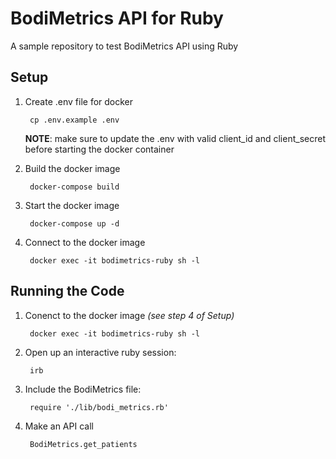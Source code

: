 # BodiMetrics API for Ruby

A sample repository to test BodiMetrics API using Ruby


## Setup

1. Create .env file for docker

        cp .env.example .env

    **NOTE**: make sure to update the .env with valid client_id and client_secret before starting the docker container

2. Build the docker image

        docker-compose build

3. Start the docker image

        docker-compose up -d

4. Connect to the docker image

        docker exec -it bodimetrics-ruby sh -l

## Running the Code

1. Conenct to the docker image *(see step 4 of Setup)*

        docker exec -it bodimetrics-ruby sh -l

2. Open up an interactive ruby session:

        irb

3. Include the BodiMetrics file:

        require './lib/bodi_metrics.rb'

4. Make an API call

        BodiMetrics.get_patients
